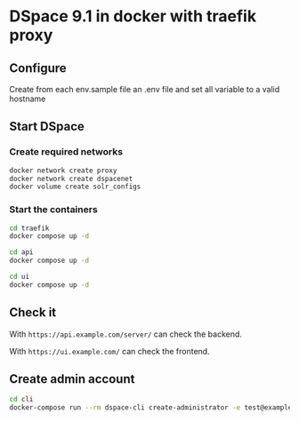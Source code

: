 # DSpace 9.1 in docker with traefik proxy

## Configure

Create from each env.sample file an .env file and set all variable to a valid hostname

## Start DSpace

### Create required networks

```bash
docker network create proxy
docker network create dspacenet
docker volume create solr_configs
```

### Start the containers

```bash
cd traefik
docker compose up -d

cd api
docker compose up -d

cd ui
docker compose up -d
```

## Check it

With `https://api.example.com/server/` can check the backend.

With `https://ui.example.com/` can check the frontend.

## Create admin account

```bash
cd cli
docker-compose run --rm dspace-cli create-administrator -e test@example.com -f admin -l user -p admin -c en
```
